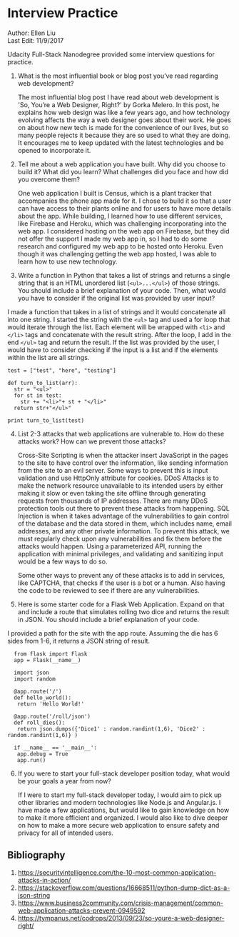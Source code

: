 # Interview Practice
Author: Ellen Liu
<br>Last Edit: 11/9/2017

Udacity Full-Stack Nanodegree provided some interview questions for practice.

1) What is the most influential book or blog post you’ve read regarding web
development?

    The most influential blog post I have read about web development is 'So, You’re
a Web Designer, Right?' by Gorka Melero. In this post, he explains how web design
was like a few years ago, and how technology evolving affects the way
a web designer goes about their work. He goes on about how new tech is made for
the convenience of our lives, but so many people rejects it because they
are so used to what they are doing. It encourages me to keep updated with the
latest technologies and be opened to incorporate it.

2) Tell me about a web application you have built. Why did you choose to build
it? What did you learn? What challenges did you face and how did you overcome
them?

    One web application I built is Census, which is a plant tracker that accompanies
the phone app made for it. I chose to build it so that a user can have access to
their plants online and for users to have more details about the app. While building,
I learned how to use different services, like Firebase and Heroku,
which was challenging incorporating into the web app. I considered hosting on
the web app on Firebase, but they did not offer the support I made my web app in,
so I had to do some research and configured my web app to be hosted onto Heroku.
Even though it was challenging getting the web app hosted, I was able to learn
how to use new technology.

3) Write a function in Python that takes a list of strings and returns a single
string that is an HTML unordered list (`<ul>...</ul>`) of those strings. You
should include a brief explanation of your code. Then, what would you have to
consider if the original list was provided by user input?

I made a function that takes in a list of strings and it would concatenate all
into one string. I started the string with the `<ul>` tag and used a for loop that
would iterate through the list. Each element will be wrapped with `<li>` and `</li>`
tags and concatenate with the result string. After the loop, I add in the end
`</ul>` tag and return the result. If the list was provided by the user, I would
have to consider checking if the input is a list and if the elements within the
list are all strings.


```
test = ["test", "here", "testing"]

def turn_to_list(arr):
  str = "<ul>"
  for st in test:
    str += "<li>"+ st + "</li>"
  return str+"</ul>"

print turn_to_list(test)
```

4) List 2-3 attacks that web applications are vulnerable to. How do these
attacks work? How can we prevent those attacks?

    Cross-Site Scripting is when the attacker insert JavaScript in the pages to the
site to have control over the information, like sending information from the
site to an evil server. Some ways to prevent this is input validation and use
HttpOnly attribute for cookies.
    DDoS Attacks is to make the network resource unavailable to its intended users
by either making it slow or even taking the site offline through generating
requests from thousands of IP addresses. There are many DDoS protection tools
out there to prevent these attacks from happening.
    SQL Injection is when it takes advantage of the vulnerabilities to gain control
of the database and the data stored in them, which includes name, email
addresses, and any other private information. To prevent this attack, we must
regularly check upon any vulnerabilities and fix them before the attacks would
happen. Using a parameterized API, running the application with minimal
privileges, and validating and sanitizing input would be a few ways to do so.

    Some other ways to prevent any of these attacks is to add in services, like
CAPTCHA, that checks if the user is a bot or a human. Also having the code to
be reviewed to see if there are any vulnerabilities.

5) Here is some starter code for a Flask Web Application. Expand on that and
include a route that simulates rolling two dice and returns the result in JSON.
You should include a brief explanation of your code.

I provided a path for the site with the app route. Assuming the die has 6 sides
from 1-6, it returns a JSON string of result.

```
  from flask import Flask
  app = Flask(__name__)

  import json
  import random

  @app.route('/')
  def hello_world():
   return 'Hello World!'

  @app.route('/roll/json')
  def roll_dies():
   return json.dumps({'Dice1' : random.randint(1,6), 'Dice2' : random.randint(1,6)} )

  if __name__ == '__main__':
   app.debug = True
   app.run()
```

6) If you were to start your full-stack developer position today, what would be
your goals a year from now?

    If I were to start my full-stack developer today, I would aim to pick up other
libraries and modern technologies like Node.js and Angular.js. I have made a few
applications, but would like to gain knowledge on how to make it more efficient
and organized. I would also like to dive deeper on how to make a more secure web
application to ensure safety and privacy for all of intended users.

## Bibliography
1) https://securityintelligence.com/the-10-most-common-application-attacks-in-action/
2) https://stackoverflow.com/questions/16668511/python-dump-dict-as-a-json-string
3) https://www.business2community.com/crisis-management/common-web-application-attacks-prevent-0949592
4) https://tympanus.net/codrops/2013/09/23/so-youre-a-web-designer-right/
